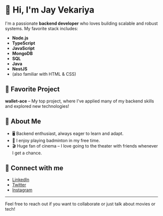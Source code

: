 # 👋 Hi, I'm Jay Vekariya

I'm a passionate **backend developer** who loves building scalable and robust systems. My favorite stack includes:

- **Node.js**
- **TypeScript**
- **JavaScript**
- **MongoDB**
- **SQL**
- **Java**
- **NestJS**
- (also familiar with HTML & CSS)

## 🚀 Favorite Project

**wallet-ace** – My top project, where I've applied many of my backend skills and explored new technologies!

## 🌱 About Me

- 🖥️ Backend enthusiast, always eager to learn and adapt.
- 🏸 I enjoy playing badminton in my free time.
- 🎬 Huge fan of cinema – I love going to the theater with friends whenever I get a chance.

## 🔗 Connect with me

- [LinkedIn](#) <!-- Replace # with your LinkedIn profile link -->
- [Twitter](#) <!-- Replace # with your Twitter profile link -->
- [Instagram](#) <!-- Replace # with your Instagram profile link -->

---
Feel free to reach out if you want to collaborate or just talk about movies or tech!
